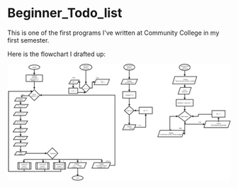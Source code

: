 # Beginner_Todo_list
This is one of the first programs I've written at Community College in my first semester.

Here is the flowchart I drafted up:

<img alt="Intro to prog.jpg" src="https://github.com/nicdoescomp/Images/blob/main/Intro%20to%20prog.jpg?raw=true" data-hpc="true" class="Box-sc-g0xbh4-0 fzFXnm">

